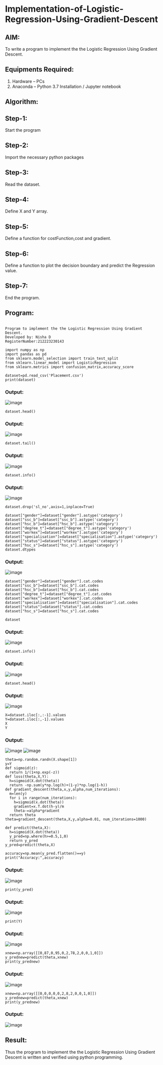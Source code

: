 # Implementation-of-Logistic-Regression-Using-Gradient-Descent

## AIM:
To write a program to implement the the Logistic Regression Using Gradient Descent.

## Equipments Required:
1. Hardware – PCs
2. Anaconda – Python 3.7 Installation / Jupyter notebook

## Algorithm:

## Step-1:
   Start the program
## Step-2:
Import the necessary python packages
## Step-3:
Read the dataset.
## Step-4:
Define X and Y array.
## Step-5:
Define a function for costFunction,cost and gradient.
## Step-6:
Define a function to plot the decision boundary and predict the Regression value.
## Step-7:
End the program.

## Program:
```

Program to implement the the Logistic Regression Using Gradient Descent.
Developed by: Nisha D
RegisterNumber:212223230143

```
```
import numpy as np
import pandas as pd
from sklearn.model_selection import train_test_split
from sklearn.linear_model import LogisticRegression
from sklearn.metrics import confusion_matrix,accuracy_score
```
```
dataset=pd.read_csv('Placement.csv')
print(dataset)
```
### Output:
![image](https://github.com/user-attachments/assets/acdf306f-06cb-4a2b-98ef-ba70a0487cc4)
```
dataset.head()
```
### Output:
![image](https://github.com/user-attachments/assets/a815db95-643c-4f10-8b0a-3041e484f42d)
```
dataset.tail()
```
### Output:
![image](https://github.com/user-attachments/assets/8e7490bd-0fb2-4368-871c-770c336f98ba)
```
dataset.info()
```
### Output:
![image](https://github.com/user-attachments/assets/19e73724-93b1-4c19-b947-4d19925f42d7)
```
dataset.drop('sl_no',axis=1,inplace=True)
```
```
dataset["gender"]=dataset["gender"].astype('category')
dataset["ssc_b"]=dataset["ssc_b"].astype('category')
dataset["hsc_b"]=dataset["hsc_b"].astype('category')
dataset["degree_t"]=dataset["degree_t"].astype('category')
dataset["workex"]=dataset["workex"].astype('category')
dataset["specialisation"]=dataset["specialisation"].astype('category')
dataset["status"]=dataset["status"].astype('category')
dataset["hsc_s"]=dataset["hsc_s"].astype('category')
dataset.dtypes
```
### Output:
![image](https://github.com/user-attachments/assets/7bd6179a-135f-4626-82fb-1de700f2b8e0)
```
dataset["gender"]=dataset["gender"].cat.codes
dataset["ssc_b"]=dataset["ssc_b"].cat.codes
dataset["hsc_b"]=dataset["hsc_b"].cat.codes
dataset["degree_t"]=dataset["degree_t"].cat.codes
dataset["workex"]=dataset["workex"].cat.codes
dataset["specialisation"]=dataset["specialisation"].cat.codes
dataset["status"]=dataset["status"].cat.codes
dataset["hsc_s"]=dataset["hsc_s"].cat.codes

dataset
```
### Output:
![image](https://github.com/user-attachments/assets/46e63937-2a28-4d14-a341-3c0fbe65f47e)
```
dataset.info()
```
### Output:
![image](https://github.com/user-attachments/assets/dfdbba5c-e993-4c05-a06d-2c7a2140b017)
```
dataset.head()
```
### Output:
![image](https://github.com/user-attachments/assets/9bc09834-e043-435d-b3a6-2e0d6f71fd50)
```
X=dataset.iloc[:,:-1].values
Y=dataset.iloc[:,-1].values
X
Y
```
### Output:
![image](https://github.com/user-attachments/assets/367f34bb-294a-4996-8c69-a09980193c6b)
![image](https://github.com/user-attachments/assets/a1776a01-f646-41de-be92-3617743db71c)
```
theta=np.random.randn(X.shape[1])
y=Y
def sigmoid(z):
  return 1/(1+np.exp(-z))
def loss(theta,X,Y):
  h=sigmoid(X.dot(theta))
  return -np.sum(y*np.log(h)+(1-y)*np.log(1-h))
def gradient_descent(theta,x,y,alpha,num_iterations):
  m=len(y)
  for i in range(num_iterations):
    h=sigmoid(x.dot(theta))
    gradient=x.T.dot(h-y)/m
    theta-=alpha*gradient
  return theta
theta=gradient_descent(theta,X,y,alpha=0.01, num_iterations=1000)
```
```
def predict(theta,X):
  h=sigmoid(X.dot(theta))
  y_pred=np.where(h>=0.5,1,0)
  return y_pred
y_pred=predict(theta,X)
```
```
accuracy=np.mean(y_pred.flatten()==y)
print("Accuracy:",accuracy)
```
### Output:
![image](https://github.com/user-attachments/assets/69f7bb24-d488-4a22-961f-be46e9499808)
```
print(y_pred)
```
### Output:
![image](https://github.com/user-attachments/assets/d03776ee-dcbf-45e3-be6b-f690ec6944a2)
```
print(Y)
```
### Output:
![image](https://github.com/user-attachments/assets/9a956ce3-0ac8-432a-9b09-5a18d5d8d37e)
```
xnew=np.array([[0,87,0,95,0,2,78,2,0,0,1,0]])
y_prednew=predict(theta,xnew)
print(y_prednew)
```
### Output:
![image](https://github.com/user-attachments/assets/620e69af-82b7-4da0-8d54-ccb10843ca15)
```
xnew=np.array([[0,0,0,0,0,2,8,2,0,0,1,0]])
y_prednew=predict(theta,xnew)
print(y_prednew)
```
### Output:
![image](https://github.com/user-attachments/assets/c96429e4-ab59-41cb-b2d3-4a37f3a2d38e)

## Result:
Thus the program to implement the the Logistic Regression Using Gradient Descent is written and verified using python programming.

